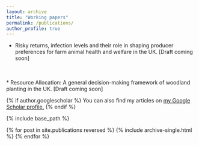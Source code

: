 ```yaml
---
layout: archive
title: "Working papers"
permalink: /publications/
author_profile: true
---
```



* Risky returns, infection levels and their role in shaping producer preferences for farm animal
health and welfare in the UK. [Draft coming soon]
<br>
<br>
* Resource Allocation: A general decision-making framework of woodland planting in the UK. [Draft coming soon]

{% if author.googlescholar %}
  You can also find my articles on <u><a href="{{author.googlescholar}}">my Google Scholar profile</a>.</u>
{% endif %}

{% include base_path %}

{% for post in site.publications reversed %}
  {% include archive-single.html %}
{% endfor %}
